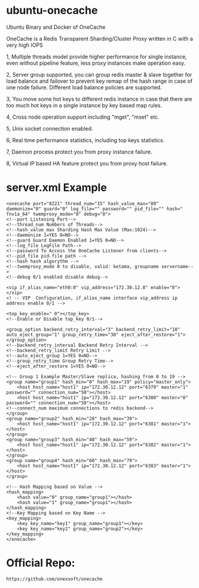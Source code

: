 # ubuntu-onecache
Ubuntu Binary and Docker of OneCache 

OneCache is a Redis Transparent Sharding/Cluster Proxy written in C with a very high IOPS

1, Multiple threads model provide higher performance for single instance, even without pipeline feature, less proxy instances make operation easy.

2, Server group supported, you can group redis master & slave together for load balance and failover to prevent key remap of the hash range in case of one node failure. Different load balance policies are supported.

3, You move some hot keys to different redis instance in case that there are too much hot keys in a single instance by key based map rules.

4, Cross node operation support including "mget", "mset" etc.

5, Unix socket connection enabled.

6, Real time performance statistics, including top keys statistics.

7, Daemon process protect you from proxy instance failure.

8, Virtual IP based HA feature protect you from proxy host failure.

# server.xml Example

    <onecache port="8221" thread_num="15" hash_value_max="80" daemonize="0" guard="0" log_file="" password="" pid_file="" hash=" fnv1a_64" twemproxy_mode="0" debug="0">
    <!--port Listening Port-->
    <!--thread_num Numbers of Threads-->
    <!--hash_value_max Sharding Hash Max Value (Max:1024)-->
    <!--daemonize 1=YES 0=NO-->
    <!--guard Guard Daemon Enabled 1=YES 0=NO-->
    <!--log_file LogFile Path-->
    <!--password To Access the OneCache Listener from clients-->
    <!--pid_file pid-file path -->
    <!--hash hash algorythm -->
    <!--twemproxy_mode 0 to disable, valid: ketama, groupname servername-->
    <!--debug 0/1 enabled disable debug-->

    <vip if_alias_name="eth0:0" vip_address="172.30.12.8" enable="0"></vip>
    <! -- VIP  Configuration, if_alias_name interface vip_address ip address enable 0/1 -->

    <top_key enable=" 0"></top_key>
    <!--Enable or Disable top_key 0/1-->

    <group_option backend_retry_interval="3" backend_retry_limit="10" auto_eject_group="1" group_retry_time="30" eject_after_restore="1"></group_option>
    <!--backend_retry_interval Backend Retry Interval -->
    <!--backend_retry_limit Retry Limit -->
    <!--auto_eject_group 1=YES 0=NO-->
    <!--group_retry_time Group Retry Time-->
    <!--eject_after_restore 1=YES 0=NO-->
    
    <!-- Group 1 Example Master/Slave replica, hashing from 0 to 19 -->
    <group name="group1" hash_min="0" hash_max="19" policy="master_only">
        <host host_name="host1" ip="172.30.12.12" port="6379" master="1" password="" connection_num="50"></host>
        <host host_name="host1" ip="172.30.12.12" port="6380" master="0" password="" connection_num="50"></host>
	<!--connect_num maximum connections to redis backend-->
    </group>
    <group name="group2" hash_min="20" hash_max="39">
        <host host_name="host1" ip="172.30.12.12" port="6381" master="1"></host>
    </group>
    <group name="group3" hash_min="40" hash_max="59">
        <host host_name="host1" ip="172.30.12.12" port="6382" master="1"></host>
    </group>
    <group name="group4" hash_min="60" hash_max="79">
        <host host_name="host1" ip="172.30.12.12" port="6383" master="1"></host>
    </group>

    <!-- Hash Mapping based on Value -->
    <hash_mapping>
        <hash value="0" group_name="group1"></hash>
        <hash value="1" group_name="group1"></hash>
    </hash_mapping>
    <!--Key Mapping based on Key Name -->
    <key_mapping>
        <key key_name="key1" group_name="group1"></key>
        <key key_name="key2" group_name="group2"></key>
    </key_mapping>
    </onecache>
    
# Official Repo:
    https://github.com/onexsoft/onecache
